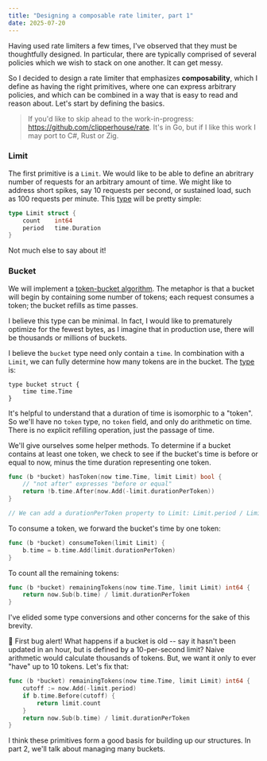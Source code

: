 ```yaml
---
title: "Designing a composable rate limiter, part 1"
date: 2025-07-20
---
```


Having used rate limiters a few times, I've observed that they must be thoughtfully designed. In particular,
there are typically comprised of several policies which we wish to stack on one another. It can get messy.

So I decided to design a rate limiter that emphasizes **composability**, which I define as having the right
primitives, where one can express arbitrary policies, and which can be combined in a way
that is easy to read and reason about. Let's start by defining the basics.

> If you'd like to skip ahead to the work-in-progress: https://github.com/clipperhouse/rate. It's in Go,
but if I like this work I may port to C#, Rust or Zig.

### Limit

The first primitive is a `Limit`. We would like to be able to define an abritrary number of requests
for an arbitrary amount of time. We might like to address short spikes, say 10 requests per second,
or sustained load, such as 100 requests per minute. This [type](https://github.com/clipperhouse/rate/blob/main/limit.go) will be pretty simple:

```go
type Limit struct {
    count    int64
    period   time.Duration
}
```
Not much else to say about it!

### Bucket

We will implement a [token-bucket algorithm](https://en.wikipedia.org/wiki/Token_bucket). The metaphor is
that a bucket will begin by containing some number of tokens; each request consumes a token; the bucket
refills as time passes.

I believe this type can be minimal. In fact, I would like to prematurely optimize for the fewest bytes,
as I imagine that in production use, there will be thousands or millions of buckets.

I believe the `bucket` type need only contain a `time`. In combination with a `Limit`, we can fully
determine how many tokens are in the bucket. The [type](https://github.com/clipperhouse/rate/blob/main/bucket.go) is:

```
type bucket struct {
    time time.Time
}
```

It's helpful to understand that a duration of time is isomorphic to a "token". So we'll have no
`token` type, no `token` field, and only do arithmetic on time. There is no explicit refilling
operation, just the passage of time.

We'll give ourselves some helper methods. To determine if a bucket contains at least one token,
we check to see if the bucket's time is before or equal to now, minus the time duration
representing one token.

```go
func (b *bucket) hasToken(now time.Time, limit Limit) bool {
    // "not after" expresses "before or equal"
    return !b.time.After(now.Add(-limit.durationPerToken))
}

// We can add a durationPerToken property to Limit: Limit.period / Limit.count.
```

To consume a token, we forward the bucket's time by one token:

```go
func (b *bucket) consumeToken(limit Limit) {
    b.time = b.time.Add(limit.durationPerToken)
}
```

To count all the remaining tokens:

```go
func (b *bucket) remainingTokens(now time.Time, limit Limit) int64 {
    return now.Sub(b.time) / limit.durationPerToken
}
```

I've elided some type conversions and other concerns for the sake of this brevity.

🐞 First bug alert! What happens if a bucket is old -- say it hasn't been updated in
an hour, but is defined by a 10-per-second limit? Naive arithmetic would calculate thousands
of tokens. But, we want it only to ever "have" up to 10 tokens. Let's fix that:

```go
func (b *bucket) remainingTokens(now time.Time, limit Limit) int64 {
    cutoff := now.Add(-limit.period)
    if b.time.Before(cutoff) {
        return limit.count
    }
    return now.Sub(b.time) / limit.durationPerToken
}
```

I think these primitives form a good basis for building up our structures. In part 2,
we'll talk about managing many buckets.
